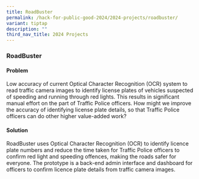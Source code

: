 ```yaml
---
title: RoadBuster
permalink: /hack-for-public-good-2024/2024-projects/roadbuster/
variant: tiptap
description: ""
third_nav_title: 2024 Projects
---
```

<h3>RoadBuster</h3>
<h4>Problem</h4>
<p>Low accuracy of current Optical Character Recognition (OCR) system to
read traffic camera images to identify license plates of vehicles suspected
of speeding and running through red lights. This results in significant
manual effort on the part of Traffic Police officers. How might we improve
the accuracy of identifying license plate details, so that Traffic Police
officers can do other higher value-added work?</p>
<h4>Solution</h4>
<p>RoadBuster uses Optical Character Recognition (OCR) to identify licence
plate numbers and reduce the time taken for Traffic Police officers to
confirm red light and speeding offences, making the roads safer for everyone.
The prototype is a back-end admin interface and dashboard for officers
to confirm licence plate details from traffic camera images.</p>
